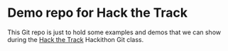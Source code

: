 # Demo repo for Hack the Track

This Git repo is just to hold some examples and demos that we can show
during the [Hack the Track](https://www.hackthetrack.org/) Hackithon
Git class.
